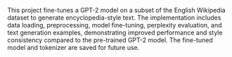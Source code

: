 This project fine-tunes a GPT-2 model on a subset of the English Wikipedia dataset to generate encyclopedia-style text. The implementation includes data loading, preprocessing, model fine-tuning, perplexity evaluation, and text generation examples, demonstrating improved performance and style consistency compared to the pre-trained GPT-2 model. The fine-tuned model and tokenizer are saved for future use.
